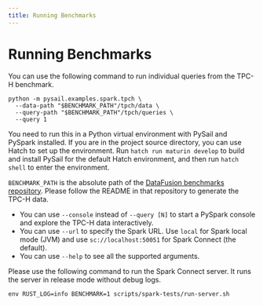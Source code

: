 ```yaml
---
title: Running Benchmarks
---
```


# Running Benchmarks

You can use the following command to run individual queries from the TPC-H benchmark.

```shell
python -m pysail.examples.spark.tpch \
  --data-path "$BENCHMARK_PATH"/tpch/data \
  --query-path "$BENCHMARK_PATH"/tpch/queries \
  --query 1
```

You need to run this in a Python virtual environment with PySail and PySpark installed.
If you are in the project source directory, you can use Hatch to set up the environment.
Run `hatch run maturin develop` to build and install PySail for the default Hatch environment,
and then run `hatch shell` to enter the environment.

`BENCHMARK_PATH` is the absolute path of the [DataFusion benchmarks repository](https://github.com/apache/datafusion-benchmarks).
Please follow the README in that repository to generate the TPC-H data.

- You can use `--console` instead of `--query [N]` to start a PySpark console and explore the TPC-H data interactively.
- You can use `--url` to specify the Spark URL. Use `local` for Spark local mode (JVM) and use `sc://localhost:50051` for Spark Connect (the default).
- You can use `--help` to see all the supported arguments.

Please use the following command to run the Spark Connect server.
It runs the server in release mode without debug logs.

```shell
env RUST_LOG=info BENCHMARK=1 scripts/spark-tests/run-server.sh
```
